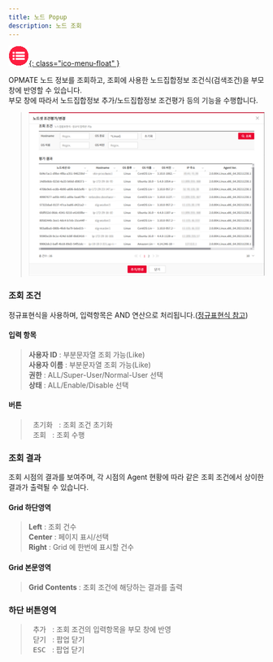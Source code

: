 ```yaml
---
title: 노드 Popup
description: 노드 조회
---
```


<link rel="stylesheet" type="text/css" href="../css/opme.css">

<!-- Defined -->
[popup-node-lst]: img/popup-node-lst.png

<!-- Floating Menu -->
[menu]: index.html "목차"
[ico-menu]: img/icon/ico-menu.png
[![목차][ico-menu]{: class="ico-menu-float" }][menu]


OPMATE 노드 정보를 조회하고, 조회에 사용한 노드집합정보 조건식(검색조건)을 부모 창에 반영할 수 있습니다.  
부모 창에 따라서 노드집합정보 추가/노드집합정보 조건평가 등의 기능을 수행합니다.

> ![노드조회][popup-node-lst]

### 조회 조건
정규표현식을 사용하며, 입력항목은 AND 연산으로 처리됩니다.([정규표현식 참고](https://regexr.com/))

#### 입력 항목
> **사용자 ID** : 부분문자열 조회 가능(Like)   
> **사용자 이름** : 부분문자열 조회 가능(Like)  
> **권한** : ALL/Super-User/Normal-User 선택  
> **상태** : ALL/Enable/Disable 선택  

#### 버튼
> <kbd class="btn-gray">&nbsp;초기화&nbsp;</kbd> : 조회 조건 초기화  
> <kbd class="btn-red">&nbsp;조회&nbsp;</kbd> : 조회 수행  
 
### 조회 결과
조회 시점의 결과를 보여주며, 각 시점의 Agent 현황에 따라 같은 조회 조건에서 상이한 결과가 출력될 수 있습니다.

#### Grid 하단영역
> **Left** : 조회 건수  
> **Center** : 페이지 표시/선택  
> **Right** : Grid 에 한번에 표시할 건수  

#### Grid 본문영역
> **Grid Contents** : 조회 조건에 해당하는 결과를 출력

### 하단 버튼영역
> <kbd class="btn-red">&nbsp;추가&nbsp;</kbd> : 조회 조건의 입력항목을 부모 창에 반영  
> <kbd class="btn-gray">&nbsp;닫기&nbsp;</kbd> : 팝업 닫기  
> <kbd class="btn-gray">&nbsp;ESC&nbsp;</kbd> : 팝업 닫기  
 